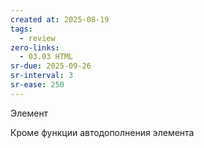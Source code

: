 ```yaml
---
created at: 2025-08-19
tags:
  - review
zero-links:
  - 03.03 HTML
sr-due: 2025-09-26
sr-interval: 3
sr-ease: 250
---
```

Элемент <datalist> — это источник предложений, то есть такой элемент, который содержит предопределенные варианты выбора для пользователя. В основном за варианты выбора опций выступают элементы <option>.

Кроме функции автодополнения элемента 

<datalist>

, основное отличие между [<select>](https://doka.guide/html/select/) и этим тегом в том, что в элементе 

<select>

 нельзя выбрать или указать значение не из списка предлагаемых.

В интерактивных элементах с вводом значений можете указать своё значение или выбрать что-то из предложенного в списке.

```HTML
<input list="fruits">
	<datalist id="fruits"> 
	<option value="Банан"> 
	<option value="Арбуз"> 
	<option value="Киви"> 
</datalist>
```
![](https://solid-canidae-759.notion.site/image/https%3A%2F%2Fprod-files-secure.s3.us-west-2.amazonaws.com%2F88b5ae27-ae96-47e9-9b3e-04a5469da5df%2F635c7040-0a9d-44be-832d-686e22054eae%2FUntitled.png?table=block&id=145dcd93-9d44-81df-a33e-e611faa8d7ac&spaceId=88b5ae27-ae96-47e9-9b3e-04a5469da5df&width=1360&userId=&cache=v2)

Элемент <datalist> не сработает, если между элементами <input> и <datalist> будет любой другой элемент c id. Даже если это сам <input> со значением, которое равно значению атрибута list элемента <input>:

<form>
  <label for="fruits">Выберите фрукт из неработающего списка:</label>
  <input list="fruitsList" id="fruits" name="fruits">
  <div id="fruitsList">
    <datalist id="fruitsList">
      <option value="Банан">
      <option value="Арбуз">
      <option value="Киви">
    </datalist>
  </div>
</form>